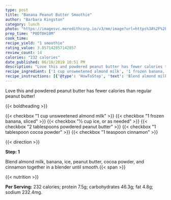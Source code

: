 ```yaml
---
type: post
title: "Banana Peanut Butter Smoothie"
author: "Barbara Kingston"
category: lunch
photo: "https://imagesvc.meredithcorp.io/v3/mm/image?url=https%3A%2F%2Fimages.media-allrecipes.com%2Fuserphotos%2F1130642.jpg"
prep_time: "P0DT0H10M"
cook_time: 
recipe_yield: "1 smoothie"
rating_value: 3.857142857142857
review_count: 14
calories: "232 calories"
date_published: 06/18/2019 10:51 PM
description: "Love this and powdered peanut butter has fewer calories than regular peanut butter!"
recipe_ingredient: ['1 cup unsweetened almond milk', '1 frozen banana, sliced', '½ cup ice, or as needed', '2 tablespoons powdered peanut butter', '1 tablespoon cocoa powder', '1 teaspoon cinnamon']
recipe_instructions: [{'@type': 'HowToStep', 'text': 'Blend almond milk, banana, ice, peanut butter, cocoa powder, and cinnamon together in a blender until smooth.\n'}]
---
```


Love this and powdered peanut butter has fewer calories than regular peanut butter! 

{{< boldheading >}}

{{< checkbox "1 cup unsweetened almond milk" >}}
{{< checkbox "1  frozen banana, sliced" >}}
{{< checkbox "½ cup ice, or as needed" >}}
{{< checkbox "2 tablespoons powdered peanut butter" >}}
{{< checkbox "1 tablespoon cocoa powder" >}}
{{< checkbox "1 teaspoon cinnamon" >}}


{{< direction >}}

**Step: 1**

Blend almond milk, banana, ice, peanut butter, cocoa powder, and cinnamon together in a blender until smooth.{{< span >}}

{{< nutrition >}}

**Per Serving:** 232 calories; protein 7.5g; carbohydrates 46.3g; fat 4.8g; sodium 232.4mg.